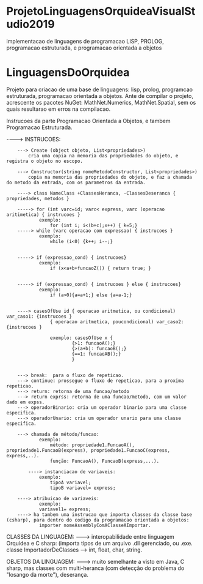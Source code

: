 # ProjetoLinguagensOrquideaVisualStudio2019
implementacao de linguagens de programacao LISP, PROLOG, programacao estruturada, e programacao orientada a  objetos

# LinguagensDoOrquidea

Projeto para criacao de uma base de linguagens: lisp, prolog, programcao estruturada, programacao orientada a objetos.
Ante de compilar o projeto, acrescente os pacotes NuGet: MathNet.Numerics, MathNet.Spatial, sem os quais resultarao em erros na compilacao.

Instrucoes da parte Programacao Orientada a Objetos, e tambem Programacao Estruturada.

----> INSTRUCOES:
		
		---> Create (object objeto, List<propriedades>)
			cria uma copia na memoria das propriedades do objeto, e registra o objeto no escopo.
			
		---> Constructor(string nomeMetodoConstructor, List<propriedades>)
			copia na memoria das propriedades do objeto, e faz a chamada do metodo da entrada, com os parametros da entrada.

		----> class NameClass +ClassesHeranca, -ClassesDeseranca { propriedades, metodos }

		-----> for (int varc=id; varc< express, varc (operacao aritimetica) { instrucoes }
				exemplo:
					for (int i; i<(b+c);x++) { k=5;}
		-----> while (varc operacao com expressao) { instrucoes }
				exemplo:
					while (i<0) {k++; i--;}


		-----> if (expressao_cond) { instrucoes}
				exemplo:
					if (x<a+b+funcaoZ()) { return true; }				


		-----> if (expressao_cond) { instrucoes } else { instrucoes}
				exemplo:
					if (a>0){a=a+1;} else {a=a-1;}
				
		
		----> casesOfUse id { operacao aritmetica, ou condicional) var_caso1: {instrucoes }
				    { operacao aritmetica, poucondicional) var_caso2: {instrucoes }

					exemplo: casesOfUse x {
							{>1: funcaoA();}
							{>(a+b): funcaoB();}
							{==1: funcaoAB();}
							}


		---> break:  para o fluxo de repeticao.
		---> continue: prossegue o fluxo de repeticao, para a proxima repeticao.
		---> return: retorna de uma funcao/metodo
		---> return exprss: retorna de uma funcao/metodo, com um valor dado em expss.
		---> operadorBinario: cria um operador binario para uma classe especifica.
		---> operadorUnario: cria um operador unario para uma classe especifica.

		---> chamada de método/funcao:  
				exemplo:
					método:	propriedade1.FuncaoA(), propriedade1.FuncaoB(express), propriedade1.FuncaoC(express, express,..).
					função: FuncaoA(), FuncaoB(express,...).

	        ----> instanciacao de variaveis:
				exemplo:
					tipoA variavel;
					tipoB variavel= express;

		----> atribuicao de variaveis:
				exemplo:
				variavel1= express;
		----> ha tambem uma instrucao que importa classes da classe base (csharp), para dentro do codigo da programacao orientada a objetos:
				importer nomeAssemblyComAClasseAImportar.

CLASSES DA LINGUAGEM:
		---> interopabilidade entre linguagem Orquidea e C sharp: (importa tipos de um arquivo .dll gerenciado, ou .exe.
			         classe ImportadorDeClasses
		--> int, float, char, string.

OBJETOS DA LINGUAGEM:
		---> muito semelhante a visto em Java, C sharp, mas classes com multi-heranca (com detecção do problema do "losango da morte"), deserança.
